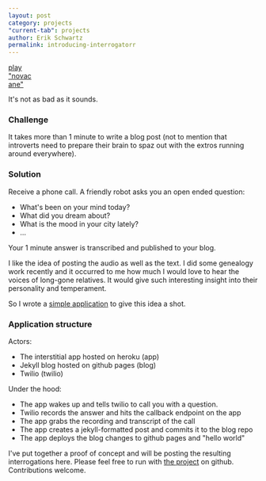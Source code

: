 ```yaml
---
layout: post
category: projects
"current-tab": projects
author: Erik Schwartz
permalink: introducing-interrogatorr
---
```


<link rel="stylesheet" type="text/css" href="/javascripts/soundmanager/demo/360-player/360player.css" />
<!-- special IE-only canvas fix -->
<!--[if IE]><script type="text/javascript" src="/javascripts/soundmanager/demo/360-player/script/excanvas.js"></script><![endif]-->
<!-- Apache-licensed animation library -->
<script type="text/javascript" src="/javascripts/soundmanager/demo/360-player/script/berniecode-animator.js"></script>
<script type="text/javascript" src="/javascripts/soundmanager/script/soundmanager2.js"></script>
<script type="text/javascript" src="/javascripts/soundmanager/demo/360-player/script/360player.js"></script>

<style>
.ui360,
.sm2-360ui {
  /* size of the container for the circle, etc. */
  width:50px;
  height:50px;
}
</style>

<script>
soundManager.setup({
  url: '/javascripts/soundmanager/swf/',
  flashVersion: 9, // optional: shiny features (default = 8)
  // optional: ignore Flash where possible, use 100% HTML5 mode
  // preferFlash: false,
  onready: function() {
    // Ready to use; soundManager.createSound() etc. can now be called.
  }
});
threeSixtyPlayer.config = {
  playNext: false, // stop after one sound, or play through list until end
  autoPlay: false, // start playing the first sound right away
  allowMultiple: true, // let many sounds play at once (false = one at a time)
  loadRingColor: '#ccc', // amount of sound which has loaded
  playRingColor: '#000', // amount of sound which has played
  backgroundRingColor: '#eee', // "default" color shown underneath everything else
  animDuration: 500,
  animTransition: Animator.tx.bouncy // http://www.berniecode.com/writing/animator.html
}
</script>
<div class="ui360">
 <a href="/novacane.mp3">play "novacane"</a>
</div>

It's not as bad as it sounds.

### Challenge
It takes more than 1 minute to write a blog post (not to mention that introverts need to prepare their brain to spaz out with the extros running around everywhere).

### Solution
Receive a phone call. A friendly robot asks you an open ended question:

* What's been on your mind today?
* What did you dream about?
* What is the mood in your city lately?
* …

Your 1 minute answer is transcribed and published to your blog.

I like the idea of posting the audio as well as the text. I did some genealogy work recently and it occurred to me how much I would love to hear the voices of long-gone relatives. It would give such interesting insight into their personality and temperament.

So I wrote a [simple application](https://github.com/eeeschwartz/interrogatorrr) to give this idea a shot.

### Application structure
Actors:

- The interstitial app hosted on heroku (app)
- Jekyll blog hosted on github pages (blog)
- Twilio (twilio)

Under the hood:

- The app wakes up and tells twilio to call you with a question.
- Twilio records the answer and hits the callback endpoint on the app
- The app grabs the recording and transcript of the call
- The app creates a jekyll-formatted post and commits it to the blog repo
- The app deploys the blog changes to github pages and "hello world"

I've put together a proof of concept and will be posting the resulting interrogations here. Please feel free to run with [the project](https://github.com/eeeschwartz/interrogatorrr) on github. Contributions welcome.
